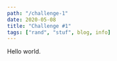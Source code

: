 ```yaml
---
path: "/challenge-1"
date: 2020-05-08
title: "Challenge #1"
tags: ["rand", "stuf", blog, info]
---
```


Hello world.
